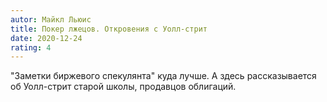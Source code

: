 ```yaml
---
autor: Майкл Льюис
title: Покер лжецов. Откровения с Уолл-стрит
date: 2020-12-24
rating: 4
---
```

"Заметки биржевого спекулянта" куда лучше.  А здесь рассказывается об Уолл-стрит старой школы, продавцов облигаций.
